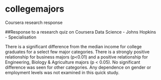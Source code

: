 # collegemajors
Coursera research response

##Response to a research quiz on Coursera Data Science - Johns Hopkins - Specialisation

There is a significant difference from the median income for college graduates for a select few major categories. There is a strongly positive relationship for business majors (p<0.01) and a positive relationship for Engineering, Biology & Agriculture majors (p < 0.05). No significant difference was seen for other categories. Any dependence on gender or employment levels was not examined in this quick study.
